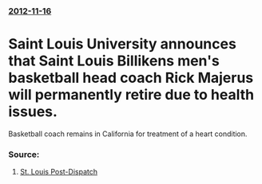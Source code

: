 ### [2012-11-16](/news/2012/11/16/index.md)

# Saint Louis University announces that Saint Louis Billikens men's basketball head coach Rick Majerus will permanently retire due to health issues. 

Basketball coach remains in California for treatment of a heart condition.


### Source:

1. [St. Louis Post-Dispatch](http://www.stltoday.com/sports/college/slu/majerus-will-not-return-to-slu/article_b6e379d7-f824-5dff-b853-677e9dfd802b.html)
